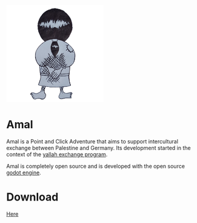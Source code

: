 ![Image of Amal](https://github.com/MartiniMoe/Amal/blob/master/sprites/amal_icon.png)

# Amal
Amal is a Point and Click Adventure that aims to support intercultural exchange between Palestine and Germany.
Its development started in the context of the [yallah exchange program](http://yallah.exchange).

Amal is completely open source and is developed with the open source [godot engine](http://godotengine.org).

# Download
[Here](https://github.com/MartiniMoe/Amal/releases/latest)
